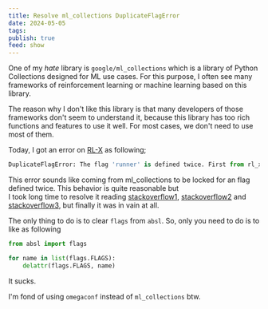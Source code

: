 ```yaml
---
title: Resolve ml_collections DuplicateFlagError
date: 2024-05-05
tags: 
publish: true
feed: show
---
```

One of my *hate* library is `google/ml_collections` which is a library of Python Collections designed for ML use cases. For this purpose, I often see many frameworks of reinforcement learning or machine learning based on this library. 

The reason why I don't like this library is that many developers of those frameworks don't seem to understand it, because this library has too rich functions and features to use it well. For most cases, we don't need to use most of them. 

Today, I got an error on [RL-X](https://github.com/nico-bohlinger/RL-X) as following;

```python
DuplicateFlagError: The flag 'runner' is defined twice. First from rl_x.runner.runner, Second from ml_collections.config_flags.config_flags.  Description from first occurrence: ConfigDict instance.
```

This error sounds like coming from ml_collections to be locked for an flag defined twice. This behavior is quite reasonable but   
I took long time to resolve it reading [stackoverflow1](https://stackoverflow.com/questions/54910914/duplicate-flag-error-the-flag-is-defined-twice-first-in-package-and-second-in), [stackoverflow2](https://stackoverflow.com/questions/49089740/duplicateflagerror-when-trying-to-train-tensorflow-object-detection-api-on-googl) and [stackoverflow3](https://stackoverflow.com/questions/50262618/tensorboard-duplicateflagerror), but finally it was in vain at all.

The only thing to do is to clear `flags` from `absl`. So, only you need to do is to like as following 

```python
from absl import flags

for name in list(flags.FLAGS):
	delattr(flags.FLAGS, name)
```

It sucks.

I'm fond of using `omegaconf` instead of `ml_collections` btw.